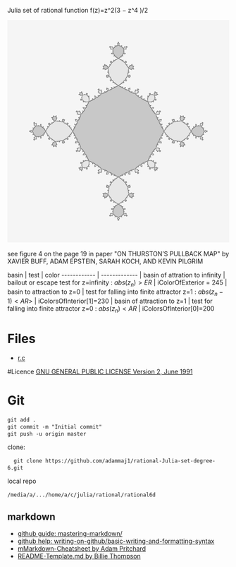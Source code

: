 


Julia set of rational function f(z)=z^2(3 − z^4 )/2

![image](s600.png)


see figure 4 on the page 19 in paper "ON THURSTON’S PULLBACK MAP" by XAVIER BUFF, ADAM EPSTEIN, SARAH KOCH, AND KEVIN PILGRIM

basin | test | color
------------ | -------------
| basin of attration to infinity | bailout or escape test for z=infinity : $`abs(z_n) > ER `$ | iColorOfExterior = 245
| basin to attraction to z=0 | test for falling into finite attractor z=1 : $`abs( z_n - 1) < AR `$>  | iColorsOfInterior[1]=230
| basin of attraction to z=1 | test for falling into finite attractor z=0 :  $`abs(z_n) < AR `$  | iColorsOfInterior[0]=200




# Files
* [r.c](r.c)

#Licence
 [GNU GENERAL PUBLIC LICENSE Version 2, June 1991](LICENCE)


# Git

```git
git add .
git commit -m "Initial commit"
git push -u origin master
```


clone: 

```
  git clone https://github.com/adammaj1/rational-Julia-set-degree-6.git
```


local repo
```
/media/a/.../home/a/c/julia/rational/rational6d
``` 

## markdown
* [github guide: mastering-markdown/](https://guides.github.com/features/mastering-markdown/)
* [github help: writing-on-github/basic-writing-and-formatting-syntax](https://help.github.com/en/github/writing-on-github/basic-writing-and-formatting-syntax)
* [mMarkdown-Cheatsheet by Adam Pritchard](https://github.com/adam-p/markdown-here/wiki/Markdown-Cheatsheet)
* [README-Template.md by Billie Thompson](https://gist.github.com/PurpleBooth/109311bb0361f32d87a2)
